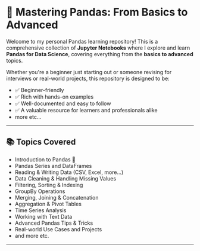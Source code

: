 # 🐼 Mastering Pandas: From Basics to Advanced

Welcome to my personal Pandas learning repository! This is a comprehensive collection of **Jupyter Notebooks** where I explore and learn **Pandas for Data Science**, covering everything from the **basics to advanced** topics.

Whether you're a beginner just starting out or someone revising for interviews or real-world projects, this repository is designed to be:

- ✅ Beginner-friendly  
- ✅ Rich with hands-on examples  
- ✅ Well-documented and easy to follow  
- ✅ A valuable resource for learners and professionals alike 
- more etc... 

---

## 📚 Topics Covered

- Introduction to Pandas 🐼
- Pandas Series and DataFrames
- Reading & Writing Data (CSV, Excel, more...)
- Data Cleaning & Handling Missing Values
- Filtering, Sorting & Indexing
- GroupBy Operations
- Merging, Joining & Concatenation
- Aggregation & Pivot Tables
- Time Series Analysis
- Working with Text Data
- Advanced Pandas Tips & Tricks
- Real-world Use Cases and Projects
- and more etc.

---
